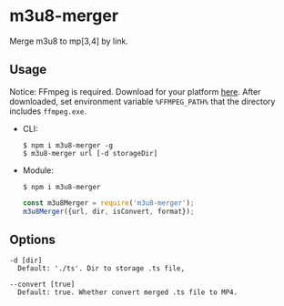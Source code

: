 # m3u8-merger
Merge m3u8 to mp[3,4] by link.

## Usage
Notice: FFmpeg is required. Download for your platform [here](https://ffmpeg.org/download.html). After downloaded, set environment variable `%FFMPEG_PATH%` that the directory includes `ffmpeg.exe`.
- CLI:
  ```
  $ npm i m3u8-merger -g
  $ m3u8-merger url [-d storageDir]
  ```
  
- Module:

  `$ npm i m3u8-merger`
  
  ```js
  const m3u8Merger = require('m3u8-merger');
  m3u8Merger({url, dir, isConvert, format});
  ```
## Options
  ```
  -d [dir]
    Default: './ts'. Dir to storage .ts file, 
    
  --convert [true]
    Default: true. Whether convert merged .ts file to MP4.
  ```

